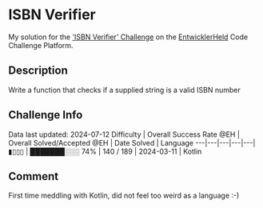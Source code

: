 # ISBN Verifier

My solution for the ['ISBN Verifier' Challenge](https://platform.entwicklerheld.de/challenge/isbn-verifier?technology=Kotlin) on the [EntwicklerHeld](https://platform.entwicklerheld.de/) Code Challenge Platform.

## Description
Write a function that checks if a supplied string is a valid ISBN number

## Challenge Info
Data last updated: 2024-07-12
Difficulty | Overall Success Rate @EH | Overall Solved/Accepted @EH | Date Solved | Language
---|---|---|---|---|
▮▯▯▯ | ███████░░░ 74% | 140 / 189 | 2024-03-11 | Kotlin

## Comment
First time meddling with Kotlin, did not feel too weird as a language :-)